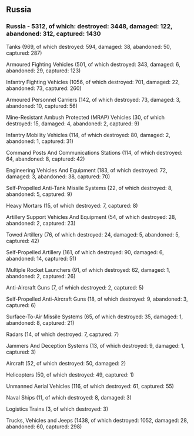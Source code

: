 
 
 ## Russia
 
 ### Russia - 5312, of which: destroyed: 3448, damaged: 122, abandoned: 312, captured: 1430

 

 

 Tanks (969, of which destroyed: 594, damaged: 38, abandoned: 50, captured: 287)

 Armoured Fighting Vehicles (501, of which destroyed: 343, damaged: 6, abandoned: 29, captured: 123)

 Infantry Fighting Vehicles (1056, of which destroyed: 701, damaged: 22, abandoned: 73, captured: 260)

 Armoured Personnel Carriers (142, of which destroyed: 73, damaged: 3, abandoned: 10, captured: 56)

 Mine-Resistant Ambush Protected (MRAP) Vehicles (30, of which destroyed: 15, damaged: 4, abandoned: 2, captured: 9)

 Infantry Mobility Vehicles (114, of which destroyed: 80, damaged: 2, abandoned: 1, captured: 31)

 Command Posts And Communications Stations (114, of which destroyed: 64, abandoned: 8, captured: 42)

 Engineering Vehicles And Equipment (183, of which destroyed: 72, damaged: 3, abandoned: 38, captured: 70)

 Self-Propelled Anti-Tank Missile Systems (22, of which destroyed: 8, abandoned: 5, captured: 9)

 Heavy Mortars (15, of which destroyed: 7, captured: 8)

 Artillery Support Vehicles And Equipment (54, of which destroyed: 28, abandoned: 2, captured: 23)

 Towed Artillery (76, of which destroyed: 24, damaged: 5, abandoned: 5, captured: 42)

 Self-Propelled Artillery (161, of which destroyed: 90, damaged: 6, abandoned: 14, captured: 51)

 Multiple Rocket Launchers (91, of which destroyed: 62, damaged: 1, abandoned: 2, captured: 26)

 Anti-Aircraft Guns (7, of which destroyed: 2, captured: 5)

 Self-Propelled Anti-Aircraft Guns (18, of which destroyed: 9, abandoned: 3, captured: 6)

 Surface-To-Air Missile Systems (65, of which destroyed: 35, damaged: 1, abandoned: 8, captured: 21)

 Radars (14, of which destroyed: 7, captured: 7)

 Jammers And Deception Systems (13, of which destroyed: 9, damaged: 1, captured: 3)

 Aircraft (52, of which destroyed: 50, damaged: 2)

 Helicopters (50, of which destroyed: 49, captured: 1)

 Unmanned Aerial Vehicles (116, of which destroyed: 61, captured: 55)

 Naval Ships (11, of which destroyed: 8, damaged: 3)

 Logistics Trains (3, of which destroyed: 3)

 Trucks, Vehicles and Jeeps (1438, of which destroyed: 1052, damaged: 28, abandoned: 60, captured: 298)

